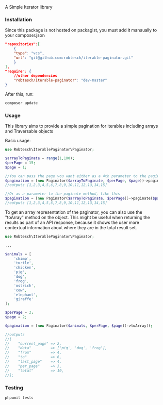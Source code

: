 A Simple Iterator library

### Installation

Since this package is not hosted on packagist, you must add it manaually to your composer.json

```json
"repositories":[
    {
    "type": "vcs",
    "url": "git@github.com:robtesch/iterable-paginator.git"
    }
],
"require": {
    //other dependencies
    "robtesch/iterable-paginator": "dev-master"
}
```

After this, run:

```bash
composer update
```

### Usage

This library aims to provide a simple pagination for iterables including arrays and Traversable objects

Basic usage:

```php
use Robtesch\IterablePaginator\Paginator;

$arrayToPaginate = range(1,100);
$perPage = 15;
$page = 1;

//You can pass the page you want either as a 4th parameter to the paginator like this
$pagination = (new Paginator($arrayToPaginate, $perPage, $page))->paginate();
//outputs [1,2,3,4,5,6,7,8,9,10,11,12,13,14,15]

//Or as a parameter to the paginate method, like this
$pagination = (new Paginator($arrayToPaginate, $perPage))->paginate($page);
//outputs [1,2,3,4,5,6,7,8,9,10,11,12,13,14,15]
```

To get an array representation of the paginator, you can also use the "toArray" method on the object. This might be useful when returning the results as part of an API response,
because it shows the user more contextual information about where they are in the total result set.

```php
use Robtesch\IterablePaginator\Paginator;

...

$animals = [
    'chimp',
    'turtle',
    'chicken',
    'pig',
    'dog',
    'frog',
    'ostrich',
    'cow',
    'elephant',
    'giraffe'
];

$perPage = 3;
$page = 2;

$pagination = (new Paginator($animals, $perPage, $page))->toArray();

//outputs
//[
//    "current_page" => 2,
//    "data"         => ['pig', 'dog', 'frog'],
//    "from"         => 4,
//    "to"           => 6,
//    "last_page"    => 4,
//    "per_page"     => 3,
//    "total"        => 10,
//];

```

### Testing

```bash
phpunit tests
```
